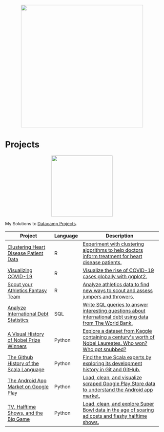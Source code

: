 <p align="center"> 
<img src="https://cdn.datacamp.com/main-app/assets/brand/logos/DataCamp_Horizontal_RGB-d196011f63ebda76dc5c9772425cf9541b8639af842d5e5476ef10f2460ed1e4.png" width="400">
</p>

# Projects




<p align="center"> 
<img src="https://cdn.datacamp.com/main-app/assets/projects/projects-illustration-fb3e253ea0527cd53aafbd5ed1c4570a5c818c8deba9d0cedceb095bf64cb3fa.svg" width="200">
</p>

My Solutions to [Datacamp Projects](https://www.datacamp.com/profile/charlieavery123).


| Project | Language | Description |
| --- | --- | --- |
|[Clustering Heart Disease Patient Data](https://github.com/charliewhu/DataCampProjects/tree/master/R/Clustering%20Heart%20Disease%20Patient%20Data)|R|[Experiment with clustering algorithms to help doctors inform treatment for heart disease patients.](https://learn.datacamp.com/projects/552)|
|[Visualizing COVID-19](https://github.com/charliewhu/DataCampProjects/tree/master/R/Visualizing%20COVID-19)|R|[Visualize the rise of COVID-19 cases globally with ggplot2.](https://learn.datacamp.com/projects/870)|
|[Scout your Athletics Fantasy Team](https://github.com/charliewhu/DataCampProjects/tree/master/R/Scout%20your%20Athletics%20Fantasy%20Team)|R|[Analyze athletics data to find new ways to scout and assess jumpers and throwers.](https://learn.datacamp.com/projects/177)|
|[Analyze International Debt Statistics](https://github.com/charliewhu/DataCampProjects/tree/master/SQL/Analyze%20International%20Debt%20Statistics)|SQL|[Write SQL queries to answer interesting questions about international debt using data from The World Bank.](https://learn.datacamp.com/projects/754)|
|[A Visual History of Nobel Prize Winners](https://github.com/charliewhu/DataCampProjects/tree/master/Python/A%20Visual%20History%20of%20Nobel%20Prize%20Winners)| Python | [Explore a dataset from Kaggle containing a century's worth of Nobel Laureates. Who won? Who got snubbed?](https://learn.datacamp.com/projects/441) |
|[The Github History of the Scala Language](https://github.com/charliewhu/DataCampProjects/tree/master/Python/The%20GitHub%20History%20of%20the%20Scala%20Language)| Python |[Find the true Scala experts by exploring its development history in Git and GitHub.](https://learn.datacamp.com/projects/163)|
|[The Android App Market on Google Play](https://github.com/charliewhu/DataCampProjects/tree/master/Python/The%20Android%20App%20Market%20on%20Google%20Play)|Python|[Load, clean, and visualize scraped Google Play Store data to understand the Android app market.](https://learn.datacamp.com/projects/619)|
|[TV, Halftime Shows, and the Big Game](https://github.com/charliewhu/DataCampProjects/tree/master/Python/TV%2C%20Halftime%20Shows%2C%20and%20the%20Big%20Game)|Python|[Load, clean, and explore Super Bowl data in the age of soaring ad costs and flashy halftime shows.](https://learn.datacamp.com/projects/684)|
